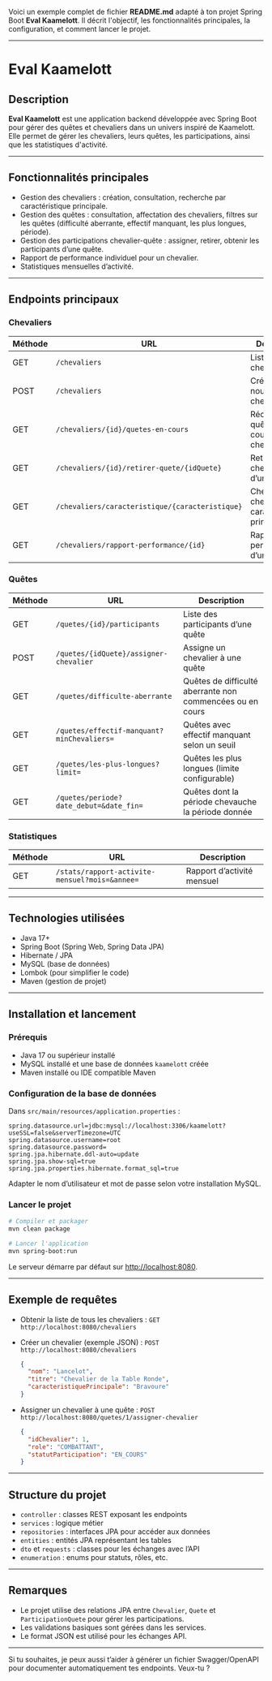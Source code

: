 Voici un exemple complet de fichier **README.md** adapté à ton projet Spring Boot **Eval Kaamelott**. Il décrit l'objectif, les fonctionnalités principales, la configuration, et comment lancer le projet.

---

# Eval Kaamelott

## Description

**Eval Kaamelott** est une application backend développée avec Spring Boot pour gérer des quêtes et chevaliers dans un univers inspiré de Kaamelott.
Elle permet de gérer les chevaliers, leurs quêtes, les participations, ainsi que les statistiques d'activité.

---

## Fonctionnalités principales

* Gestion des chevaliers : création, consultation, recherche par caractéristique principale.
* Gestion des quêtes : consultation, affectation des chevaliers, filtres sur les quêtes (difficulté aberrante, effectif manquant, les plus longues, période).
* Gestion des participations chevalier-quête : assigner, retirer, obtenir les participants d’une quête.
* Rapport de performance individuel pour un chevalier.
* Statistiques mensuelles d’activité.

---

## Endpoints principaux

### Chevaliers

| Méthode | URL                                             | Description                                       |
| ------- | ----------------------------------------------- | ------------------------------------------------- |
| GET     | `/chevaliers`                                   | Liste tous les chevaliers                         |
| POST    | `/chevaliers`                                   | Crée un nouveau chevalier                         |
| GET     | `/chevaliers/{id}/quetes-en-cours`              | Récupère les quêtes en cours d’un chevalier       |
| GET     | `/chevaliers/{id}/retirer-quete/{idQuete}`      | Retire un chevalier d’une quête                   |
| GET     | `/chevaliers/caracteristique/{caracteristique}` | Cherche chevaliers par caractéristique principale |
| GET     | `/chevaliers/rapport-performance/{id}`          | Rapport de performance d’un chevalier             |

### Quêtes

| Méthode | URL                                        | Description                                               |
| ------- | ------------------------------------------ | --------------------------------------------------------- |
| GET     | `/quetes/{id}/participants`                | Liste des participants d’une quête                        |
| POST    | `/quetes/{idQuete}/assigner-chevalier`     | Assigne un chevalier à une quête                          |
| GET     | `/quetes/difficulte-aberrante`             | Quêtes de difficulté aberrante non commencées ou en cours |
| GET     | `/quetes/effectif-manquant?minChevaliers=` | Quêtes avec effectif manquant selon un seuil              |
| GET     | `/quetes/les-plus-longues?limit=`          | Quêtes les plus longues (limite configurable)             |
| GET     | `/quetes/periode?date_debut=&date_fin=`    | Quêtes dont la période chevauche la période donnée        |

### Statistiques

| Méthode | URL                                            | Description                |
| ------- | ---------------------------------------------- | -------------------------- |
| GET     | `/stats/rapport-activite-mensuel?mois=&annee=` | Rapport d’activité mensuel |

---

## Technologies utilisées

* Java 17+
* Spring Boot (Spring Web, Spring Data JPA)
* Hibernate / JPA
* MySQL (base de données)
* Lombok (pour simplifier le code)
* Maven (gestion de projet)

---

## Installation et lancement

### Prérequis

* Java 17 ou supérieur installé
* MySQL installé et une base de données `kaamelott` créée
* Maven installé ou IDE compatible Maven

### Configuration de la base de données

Dans `src/main/resources/application.properties` :

```properties
spring.datasource.url=jdbc:mysql://localhost:3306/kaamelott?useSSL=false&serverTimezone=UTC
spring.datasource.username=root
spring.datasource.password=
spring.jpa.hibernate.ddl-auto=update
spring.jpa.show-sql=true
spring.jpa.properties.hibernate.format_sql=true
```

Adapter le nom d’utilisateur et mot de passe selon votre installation MySQL.

### Lancer le projet

```bash
# Compiler et packager
mvn clean package

# Lancer l'application
mvn spring-boot:run
```

Le serveur démarre par défaut sur [http://localhost:8080](http://localhost:8080).

---

## Exemple de requêtes

* Obtenir la liste de tous les chevaliers :
  `GET http://localhost:8080/chevaliers`

* Créer un chevalier (exemple JSON) :
  `POST http://localhost:8080/chevaliers`

  ```json
  {
    "nom": "Lancelot",
    "titre": "Chevalier de la Table Ronde",
    "caracteristiquePrincipale": "Bravoure"
  }
  ```

* Assigner un chevalier à une quête :
  `POST http://localhost:8080/quetes/1/assigner-chevalier`

  ```json
  {
    "idChevalier": 1,
    "role": "COMBATTANT",
    "statutParticipation": "EN_COURS"
  }
  ```

---

## Structure du projet

* `controller` : classes REST exposant les endpoints
* `services` : logique métier
* `repositories` : interfaces JPA pour accéder aux données
* `entities` : entités JPA représentant les tables
* `dto` et `requests` : classes pour les échanges avec l’API
* `enumeration` : enums pour statuts, rôles, etc.

---

## Remarques

* Le projet utilise des relations JPA entre `Chevalier`, `Quete` et `ParticipationQuete` pour gérer les participations.
* Les validations basiques sont gérées dans les services.
* Le format JSON est utilisé pour les échanges API.

---

Si tu souhaites, je peux aussi t’aider à générer un fichier Swagger/OpenAPI pour documenter automatiquement tes endpoints.
Veux-tu ?

